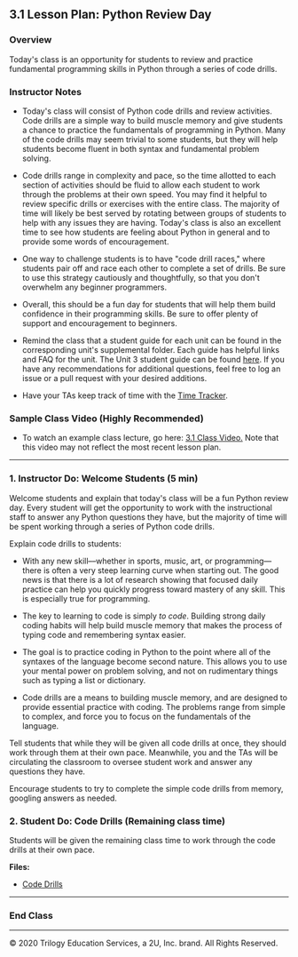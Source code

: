 ## 3.1 Lesson Plan: Python Review Day

### Overview

Today's class is an opportunity for students to review and practice fundamental programming skills in Python through a series of code drills.

### Instructor Notes

* Today's class will consist of Python code drills and review activities. Code drills are a simple way to build muscle memory and give students a chance to practice the fundamentals of programming in Python. Many of the code drills may seem trivial to some students, but they will help students become fluent in both syntax and fundamental problem solving.

* Code drills range in complexity and pace, so the time allotted to each section of activities should be fluid to allow each student to work through the problems at their own speed. You may find it helpful to review specific drills or exercises with the entire class. The majority of time will likely be best served by rotating between groups of students to help with any issues they are having. Today's class is also an excellent time to see how students are feeling about Python in general and to provide some words of encouragement.

* One way to challenge students is to have "code drill races," where students pair off and race each other to complete a set of drills. Be sure to use this strategy cautiously and thoughtfully, so that you don't overwhelm any beginner programmers.

* Overall, this should be a fun day for students that will help them build confidence in their programming skills. Be sure to offer plenty of support and encouragement to beginners.

* Remind the class that a student guide for each unit can be found in the corresponding unit's supplemental folder. Each guide has helpful links and FAQ for the unit. The Unit 3 student guide can be found [here](../Supplemental/StudentGuide.md). If you have any recommendations for additional questions, feel free to log an issue or a pull request with your desired additions.

- Have your TAs keep track of time with the [Time Tracker](TimeTracker.xlsx).

### Sample Class Video (Highly Recommended)

* To watch an example class lecture, go here: [3.1 Class Video.](https://codingbootcamp.hosted.panopto.com/Panopto/Pages/Viewer.aspx?id=e1e2c6d5-ca1e-4255-8b93-aaa301156f71) Note that this video may not reflect the most recent lesson plan.

---

### 1. Instructor Do: Welcome Students (5 min)

Welcome students and explain that today's class will be a fun Python review day. Every student will get the opportunity to work with the instructional staff to answer any Python questions they have, but the majority of time will be spent working through a series of Python code drills.

Explain code drills to students:

* With any new skill––whether in sports, music, art, or programming––there is often a very steep learning curve when starting out. The good news is that there is a lot of research showing that focused daily practice can help you quickly progress toward mastery of any skill. This is especially true for programming.

* The key to learning to code is simply _to code_. Building strong daily coding habits will help build muscle memory that makes the process of typing code and remembering syntax easier.

* The goal is to practice coding in Python to the point where all of the syntaxes of the language become second nature. This allows you to use your mental power on problem solving, and not on rudimentary things such as typing a list or dictionary.

* Code drills are a means to building muscle memory, and are designed to provide essential practice with coding. The problems range from simple to complex, and force you to focus on the fundamentals of the language.

Tell students that while they will be given all code drills at once, they should work through them at their own pace. Meanwhile, you and the TAs will be circulating the classroom to oversee student work and answer any questions they have.

Encourage students to try to complete the simple code drills from memory, googling answers as needed.

### 2. Student Do: Code Drills (Remaining class time)

Students will be given the remaining class time to work through the code drills at their own pace.

**Files:**

* [Code Drills](Activities/)

---

### End Class

---

© 2020 Trilogy Education Services, a 2U, Inc. brand. All Rights Reserved.
